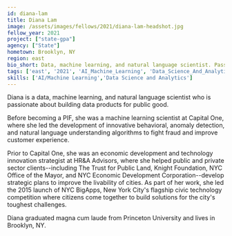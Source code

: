 ```yaml
---
id: diana-lam
title: Diana Lam
image: /assets/images/fellows/2021/diana-lam-headshot.jpg
fellow_year: 2021
project: ["state-gpa"]
agency: ["State"]
hometown: Brooklyn, NY
region: east
bio_short: Data, machine learning, and natural language scientist. Passionate about building data products for public good. Former urban planning, economic development, and technology innovation strategist.
tags: ['east', '2021', 'AI_Machine_Learning', 'Data_Science_And_Analytics']
skills: ['AI/Machine Learning','Data Science and Analytics']
---
```

Diana is a data, machine learning, and natural language scientist who is passionate about building data products for public good.

Before becoming a PIF, she was a machine learning scientist at Capital One, where she led the development of innovative behavioral, anomaly detection, and natural language understanding algorithms to fight fraud and improve customer experience. 

Prior to Capital One, she was an economic development and technology innovation strategist at HR&A Advisors, where she helped public and private sector clients--including The Trust for Public Land, Knight Foundation, NYC Office of the Mayor, and NYC Economic Development Corporation--develop strategic plans to improve the livability of cities. As part of her work, she led the 2015 launch of NYC BigApps, New York City's flagship civic technology competition where citizens come together to build solutions for the city's toughest challenges. 

Diana graduated magna cum laude from Princeton University and lives in Brooklyn, NY.
